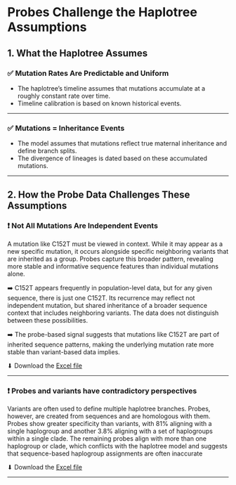 
# Probes Challenge the Haplotree Assumptions

## 1. What the Haplotree Assumes

### ✅ Mutation Rates Are Predictable and Uniform  
- The haplotree’s timeline assumes that mutations accumulate at a roughly constant rate over time.  
- Timeline calibration is based on known historical events.  

---

### ✅ Mutations = Inheritance Events  
- The model assumes that mutations reflect true maternal inheritance and define branch splits.  
- The divergence of lineages is dated based on these accumulated mutations.  

---

## 2. How the Probe Data Challenges These Assumptions

### ❗ Not All Mutations Are Independent Events  
A mutation like C152T must be viewed in context. While it may appear as a new specific mutation, it occurs alongside specific neighboring variants that are inherited as a group. Probes capture this broader pattern, revealing more stable and informative sequence features than individual mutations alone. 

➡️ C152T appears frequently in population-level data, but for any given sequence, there is just one C152T. Its recurrence may reflect not independent mutation, but shared inheritance of a broader sequence context that includes neighboring variants. The data does not distinguish between these possibilities.

➡️ The probe-based signal suggests that mutations like C152T are part of inherited sequence patterns, making the underlying mutation rate more stable than variant-based data implies.


⬇ Download the <a href="https://github.com/waigitdas/mt_DNA_Knowledge_Graph/blob/main/010_Knowledge_Graph/B_Probes/5_Probes_Challenge_Haplotree_Assumption/fused_probe_specificity_for_haplogroups_20250330_055436.xlsx">Excel file</a>

---

### ❗ Probes and variants have contradictory perspectives  
Variants are often used to define multiple haplotree branches. Probes, however, are created from sequences and are homologous with them. Probes show greater specificity than variants, with 81% aligning with a single haplogroup and another 3.8% aligning with a set of haplogroups within a single clade. The remaining probes align with more than one haplogroup or clade, which conflicts with the haplotree model and suggests that sequence-based haplogroup assignments are often inaccurate


⬇
 Download the <a href="https://github.com/waigitdas/mt_DNA_Knowledge_Graph/blob/main/010_Knowledge_Graph/B_Probes/5_Probes_Challenge_Haplotree_Assumption/fused_probe_specificity_for_haplogroups_20250330_055436.xlsx">Excel file</a>

---
